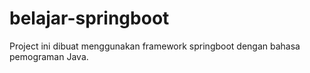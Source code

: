 # belajar-springboot
Project ini dibuat menggunakan framework springboot dengan bahasa pemograman Java.
